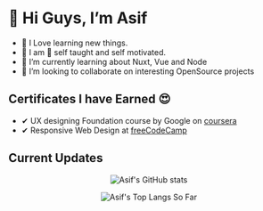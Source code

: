 # 👋 Hi Guys, I’m Asif

- 👀 I Love learning new things.
- 🎉 I am 💯 self taught and self motivated.
- 🌱 I’m currently learning about Nuxt, Vue and Node
- 💞️ I’m looking to collaborate on interesting OpenSource projects

## Certificates I have Earned 😍

- ✔ UX designing Foundation course by Google on [coursera](https://www.coursera.org/account/accomplishments/verify/LK97V44NVKUC)
- ✔ Responsive Web Design at [freeCodeCamp](https://freecodecamp.org/certification/fcc97e5e4f6-2c66-4baf-80a6-7ce08ce4278e/responsive-web-design)

## Current Updates

<!-- [![Asif's GitHub stats](https://github-readme-stats.vercel.app/api?username=asifthewebguy&show_icons=true&theme=merko)](https://asifthewebguy.me) -->

<p align="center">
    <img src="https://github-readme-stats.vercel.app/api?username=asifthewebguy&show_icons=true&theme=merko" alt="Asif's GitHub stats"/>
</p>
<p align="center">
    <img src="https://github-readme-stats.vercel.app/api/top-langs/?username=asifthewebguy&layout=compact&show_icons=true&theme=merko" alt="Asif's Top Langs So Far">
</p>
<!-- [![Top Langs](https://github-readme-stats.vercel.app/api/top-langs/?username=asifthewebguy&layout=compact&show_icons=true&theme=merko)](https://asifthewebguy.me) -->
